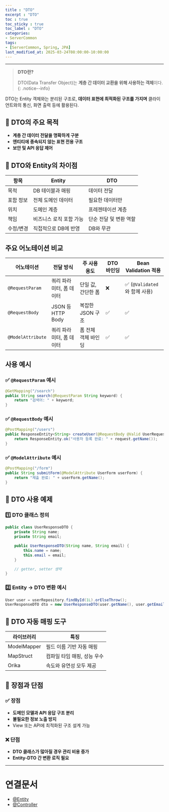 ```yaml
---
title : "DTO"
excerpt : "DTO"
toc : true
toc_sticky : true
toc_label : "DTO"
categories:
- ServerCommon
tags:
- [ServerCommon, Spring, JPA]
last_modified_at: 2025-03-24T08:00:00-10:00:00
---
```

  
---
  
> **DTO란?**  
>
>  DTO(Data Transfer Object)는 **계층 간 데이터 교환을 위해 사용하는 객체**이다. 
{: .notice--info}  

  DTO는 Entity 객체와는 분리된 구조로, **데이터 표현에 최적화된 구조를 가지며** 클라이언트와의 통신, 화면 출력 등에 활용된다.
  
## 📌 DTO의 주요 목적
- **계층 간 데이터 전달을 명확하게 구분**
- **엔티티에 종속되지 않는 표현 전용 구조**
- **보안 및 API 응답 제어**
  
## 📌 DTO와 Entity의 차이점

| 항목    | Entity        | DTO           |
| ----- | ------------- | ------------- |
| 목적    | DB 테이블과 매핑    | 데이터 전달        |
| 포함 정보 | 전체 도메인 데이터    | 필요한 데이터만      |
| 위치    | 도메인 계층        | 프레젠테이션 계층     |
| 책임    | 비즈니스 로직 포함 가능 | 단순 전달 및 변환 역할 |
| 수정/변경 | 직접적으로 DB에 반영  | DB와 무관        |
  
## 주요 어노테이션 비교

| 어노테이션             | 전달 방식            | 주 사용 용도     | DTO 바인딩 | Bean Validation 적용      |
| ----------------- | ---------------- | ----------- | ------- | ----------------------- |
| `@RequestParam`   | 쿼리 파라미터, 폼 데이터   | 단일 값, 간단한 폼 | ❌       | ✅ (`@Validated`와 함께 사용) |
| `@RequestBody`    | JSON 등 HTTP Body | 복잡한 JSON 구조 | ✅       | ✅                       |
| `@ModelAttribute` | 쿼리 파라미터, 폼 데이터   | 폼 전체 객체 바인딩 | ✅       | ✅                       |
  
## 사용 예시
  
### ✅ `@RequestParam` 예시
  
```java
@GetMapping("/search")
public String search(@RequestParam String keyword) {
    return "검색어: " + keyword;
}
```
  
### ✅ `@RequestBody` 예시
  
```java
@PostMapping("/users")
public ResponseEntity<String> createUser(@RequestBody @Valid UserRequest request) {
    return ResponseEntity.ok("사용자 등록 완료: " + request.getName());
}
```
  
### ✅ `@ModelAttribute` 예시
  
```java
@PostMapping("/form")
public String submitForm(@ModelAttribute UserForm userForm) {
    return "제출 완료: " + userForm.getName();
}
```
  
## 📌 DTO 사용 예제
  
### 1️⃣ DTO 클래스 정의
  
```java
public class UserResponseDTO {
    private String name;
    private String email;

    public UserResponseDTO(String name, String email) {
        this.name = name;
        this.email = email;
    }

    // getter, setter 생략
}
```
  
### 2️⃣ Entity → DTO 변환 예시
  
```java
User user = userRepository.findById(1L).orElseThrow();
UserResponseDTO dto = new UserResponseDTO(user.getName(), user.getEmail());
```
  
## 📌 DTO 자동 매핑 도구

| 라이브러리 | 특징 |
|-----------|------|
| ModelMapper | 필드 이름 기반 자동 매핑 |
| MapStruct | 컴파일 타임 매핑, 성능 우수 |
| Orika | 속도와 유연성 모두 제공 |
  
## 📌 장점과 단점
  
### ✅ 장점
- **도메인 모델과 API 응답 구조 분리**  
- **불필요한 정보 노출 방지**  
- View 또는 API에 최적화된 구조 설계 가능  
  
### ❌ 단점
- **DTO 클래스가 많아질 경우 관리 비용 증가**  
- **Entity-DTO 간 변환 로직 필요**  

---
  
# 연결문서
- [@Entity](../../jpa/jpa-@Entity)
- [@Controller](../../annotation/annotation-@Controller)
